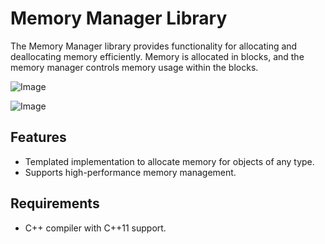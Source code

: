 # Memory Manager Library

The Memory Manager library provides functionality for allocating and deallocating memory efficiently. Memory is allocated in blocks, and the memory manager controls memory usage within the blocks.

![Image](https://i.imgur.com/MyVgPhh.png)

![Image](https://i.imgur.com/o8dY4ew.png)

## Features

- Templated implementation to allocate memory for objects of any type.
- Supports high-performance memory management.

## Requirements

- C++ compiler with C++11 support.